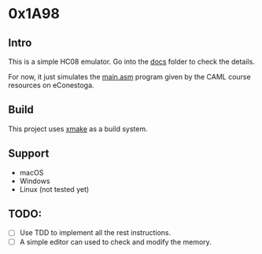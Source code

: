 # 0x1A98

## Intro
This is a simple HC08 emulator. Go into the [docs](docs) folder to check the details.

For now, it just simulates the [main.asm](docs/CodeWarrior/main.asm) program given by the CAML course resources on eConestoga.

## Build
This project uses [xmake](https://xmake.io/#/getting_started) as a build system.

## Support
- macOS
- Windows
- Linux (not tested yet)

## TODO:
- [ ] Use TDD to implement all the rest instructions.
- [ ] A simple editor can used to check and modify the memory.